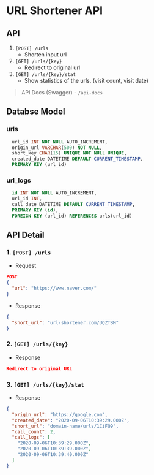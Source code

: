 # URL Shortener API

## API

1. `[POST] /urls`
    * Shorten input url
2. `[GET] /urls/{key}`
    * Redirect to original url
3. `[GET] /urls/{key}/stat`
    * Show statistics of the urls. (visit count, visit date)

> API Docs (Swagger) - `/api-docs`


## Databse Model

### urls
```sql
  url_id INT NOT NULL AUTO_INCREMENT,
  origin_url VARCHAR(500) NOT NULL,
  short_key CHAR(15) UNIQUE NOT NULL UNIQUE,
  created_date DATETIME DEFAULT CURRENT_TIMESTAMP,
  PRIMARY KEY (url_id)
```

### url_logs
```sql
  id INT NOT NULL AUTO_INCREMENT,
  url_id INT,
  call_date DATETIME DEFAULT CURRENT_TIMESTAMP,
  PRIMARY KEY (id),
  FOREIGN KEY (url_id) REFERENCES urls(url_id)
```

## API Detail

### 1. `[POST] /urls`

* Request
```json
POST
{
  "url": "https://www.naver.com/"
}
```

* Response
```json
{
  "short_url": "url-shortener.com/UQZTBM"
}
```


### 2. `[GET] /urls/{key}`

* Response
```json
Redirect to original URL
```


### 3. `[GET] /urls/{key}/stat`

* Response
```json
{
  "origin_url": "https://google.com",
  "created_date": "2020-09-06T10:39:29.000Z",
  "short_url": "domain-name/urls/1CiFQ9",
  "call_count": 2,
  "call_logs": [
    "2020-09-06T10:39:29.000Z",
    "2020-09-06T10:39:39.000Z",
    "2020-09-06T10:39:40.000Z"
  ]
}
```



